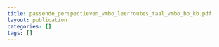 ```yaml
---
title: passende_perspectieven_vmbo_leerroutes_taal_vmbo_bb_kb.pdf
layout: publication
categories: []
tags: []
---
```

